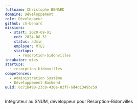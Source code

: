 ```yaml
---
fullname: Christophe BENARD
domaine: Développement
role: Développeur
github: ch-benard
missions:
  - start: 2020-09-01
    end: 2024-08-31
    status: admin
    employer: MTES
    startups:
      - resorption-bidonvilles
incubator: mtes
startups:
  - resorption-bidonvilles
competences:
  - Administration Système
  - Développement Backend
uuid: 0c71b498-23c8-430e-83f7-6d4d1349bc59
---
```

Intégrateur au SNUM, développeur pour Résorption-Bidonvilles
